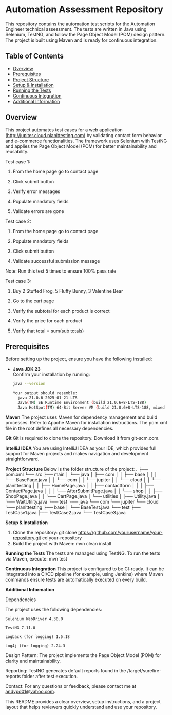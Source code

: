# Automation Assessment Repository

This repository contains the automation test scripts for the Automation Engineer technical assessment. The tests are written in Java using Selenium, TestNG, and follow the Page Object Model (POM) design pattern. The project is built using Maven and is ready for continuous integration.

## Table of Contents

- [Overview](#overview)
- [Prerequisites](#prerequisites)
- [Project Structure](#project-structure)
- [Setup & Installation](#setup--installation)
- [Running the Tests](#running-the-tests)
- [Continuous Integration](#continuous-integration)
- [Additional Information](#additional-information)

## Overview

This project automates test cases for a web application (http://jupiter.cloud.planittesting.com) by validating contact form behavior and e-commerce functionalities. The framework uses Selenium with TestNG and applies the Page Object Model (POM) for better maintainability and reusability.

Test case 1:

1. From the home page go to contact page

2. Click submit button

3. Verify error messages

4. Populate mandatory fields

5. Validate errors are gone


Test case 2:


1. From the home page go to contact page

2. Populate mandatory fields

3. Click submit button

4. Validate successful submission message


Note: Run this test 5 times to ensure 100% pass rate


Test case 3:


1. Buy 2 Stuffed Frog, 5 Fluffy Bunny, 3 Valentine Bear

2. Go to the cart page

3. Verify the subtotal for each product is correct

4. Verify the price for each product

5. Verify that total = sum(sub totals)

## Prerequisites

Before setting up the project, ensure you have the following installed:

- **Java JDK 23**  
  Confirm your installation by running:
  ```bash
  java --version

  Your output should resemble:
    java 21.0.6 2025-01-21 LTS
    Java(TM) SE Runtime Environment (build 21.0.6+8-LTS-188)
    Java HotSpot(TM) 64-Bit Server VM (build 21.0.6+8-LTS-188, mixed mode, sharing)

**Maven**
The project uses Maven for dependency management and build processes. Refer to Apache Maven for installation instructions. The pom.xml file in the root defines all necessary dependencies.

**Git**
Git is required to clone the repository. Download it from git-scm.com.

**IntelliJ IDEA**
You are using IntelliJ IDEA as your IDE, which provides full support for Maven projects and makes navigation and development straightforward.

**Project Structure**
Below is the folder structure of the project:
.
├── pom.xml
└── src
    ├── main
    │   └── java
    │       ├── com
    │       │   ├── base
    │       │   │   └── BasePage.java
    │       │   └── com
    │       │       └── jupiter
    │       │           └── cloud
    │       │               └── planittesting
    │       │                   ├── HomePage.java
    │       │                   ├── contactform
    │       │                   │   ├── ContactPage.java
    │       │                   │   └── AfterSubmitPage.java
    │       │                   └── shop
    │       │                       ├── ShopPage.java
    │       │                       └── CartPage.java
    │       └── utilities
    │           ├── Utility.java
    │           └── WaitUtility.java
    └── test
        └── java
            └── com
                └── jupiter
                    └── cloud
                        └── planittesting
                            ├── base
                            │   └── BaseTest.java
                            └── test
                                ├── TestCase1.java
                                ├── TestCase2.java
                                └── TestCase3.java

**Setup & Installation**
1. Clone the repository:
  git clone https://github.com/yourusername/your-repository.git
  cd your-repository
2. Build the project with Maven:
  mvn clean install

**Running the Tests**
The tests are managed using TestNG. To run the tests via Maven, execute:
  mvn test

**Continuous Integration**
This project is configured to be CI-ready. It can be integrated into a CI/CD pipeline (for example, using Jenkins) where Maven commands ensure tests are automatically executed on every build.

**Additional Information**
  
Dependencies
  
  The project uses the following dependencies:
  
    Selenium WebDriver 4.30.0
  
    TestNG 7.11.0
  
    Logback (for logging) 1.5.18
  
    Log4j (for logging) 2.24.3
    
  Design Pattern:
  The project implements the Page Object Model (POM) for clarity and maintainability.
  
  Reporting:
  TestNG generates default reports found in the /target/surefire-reports folder after test execution.
  
  Contact:
  For any questions or feedback, please contact me at andypd01@yahoo.com.


This README provides a clear overview, setup instructions, and a project layout that helps reviewers quickly understand and use your repository.
